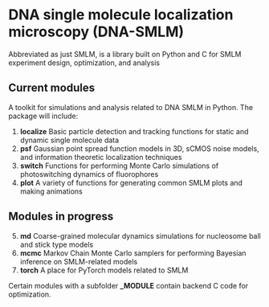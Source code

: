 # DNA single molecule localization microscopy (DNA-SMLM)

Abbreviated as just SMLM, is a library built on Python and C for SMLM experiment design, optimization, and analysis

## Current modules

A toolkit for simulations and analysis related to DNA SMLM in Python. The package will include: 

1. **localize** Basic particle detection and tracking functions for static and dynamic single molecule data
2. **psf** Gaussian point spread function models in 3D, sCMOS noise models, and information theoretic localization techniques
3. **switch** Functions for performing Monte Carlo simulations of photoswitching dynamics of fluorophores
4. **plot** A variety of functions for generating common SMLM plots and making animations

## Modules in progress

5. **md** Coarse-grained molecular dynamics simulations for nucleosome ball and stick type models
6. **mcmc** Markov Chain Monte Carlo samplers for performing Bayesian inference on SMLM-related models
7. **torch** A place for PyTorch models related to SMLM

Certain modules with a subfolder **_MODULE** contain backend C code for optimization.
